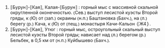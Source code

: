---
---

1. ⟦Бурун⟧-⟦Кая⟧, Калая-⟦Бурун⟧
: горный мыс с массивной скальной округленной оконечностью. ⦅Сев.⦆ выступ лесистой куэсты Второй гряды, к ⦅Ю⦆ от ⦅зап.⦆ окраины ⦅н.п.⦆ Баштановка ⦅Бахч.⦆, на ⦅л.⦆ берегу ⦅р.⦆ Кача, к ⦅Ю⦆ от ⦅пещ.⦆ монастыря Качи-Кальон ⦃Ж4⦄.
2. ⟦Бурун⟧-⟦Кая⟧, Утюг
: горный мыс, остроугольный скальный выступ лесистой куэсты Второй гряды; нависает над ⦅л.⦆ берегом ⦅р.⦆ Бельбек, в 0,5 км от ⦅н.п.⦆ Куйбышево ⦅Бахч.⦆.
